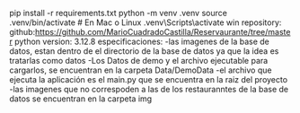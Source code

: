 pip install -r requirements.txt
python -m venv .venv
source .venv/bin/activate     # En Mac o Linux
.venv\Scripts\activate  win
repository: github:https://github.com/MarioCuadradoCastilla/Reservaurante/tree/master
python version: 3.12.8
especificaciones:
    -las imagenes de la base de datos, estan dentro de el directorio de la base de datos ya que la idea es tratarlas como datos
    -Los Datos de demo y el archivo ejecutable para cargarlos, se encuentran en la carpeta Data/DemoData
    -el archivo que ejecuta la aplicación es el main.py que se encuentra en la raiz del proyecto
    -las imagenes que no correspoden a las de los restauranntes de la base de datos se encuentran en la carpeta img